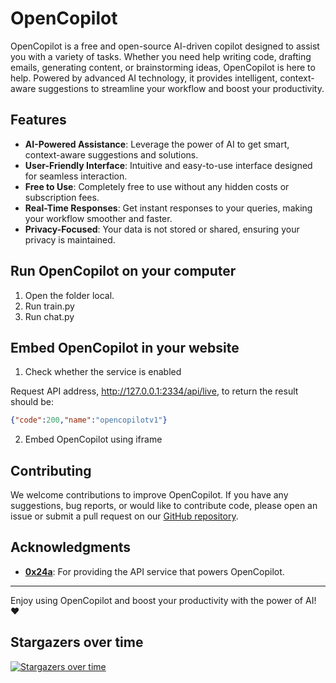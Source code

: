 # OpenCopilot

OpenCopilot is a free and open-source AI-driven copilot designed to assist you with a variety of tasks.  Whether you need help writing code, drafting emails, generating content, or brainstorming ideas, OpenCopilot is here to help.  Powered by advanced AI technology, it provides intelligent, context-aware suggestions to streamline your workflow and boost your productivity.

## Features

- **AI-Powered Assistance**: Leverage the power of AI to get smart, context-aware suggestions and solutions.
- **User-Friendly Interface**: Intuitive and easy-to-use interface designed for seamless interaction.
- **Free to Use**: Completely free to use without any hidden costs or subscription fees.
- **Real-Time Responses**: Get instant responses to your queries, making your workflow smoother and faster.
- **Privacy-Focused**: Your data is not stored or shared, ensuring your privacy is maintained.

## Run OpenCopilot on your computer

1. Open the folder local.
2. Run train.py
3. Run chat.py

## Embed OpenCopilot in your website

1. Check whether the service is enabled

Request API address, http://127.0.0.1:2334/api/live, to return the result should be:

```JSON
{"code":200,"name":"opencopilotv1"}
```

2. Embed OpenCopilot using iframe

## Contributing

We welcome contributions to improve OpenCopilot.  If you have any suggestions, bug reports, or would like to contribute code, please open an issue or submit a pull request on our [GitHub repository](https://github.com/Chihaya-Yuka/OpenCopilot).

## Acknowledgments

- **[0x24a](https://github.com/0x24a)**: For providing the API service that powers OpenCopilot.



---

Enjoy using OpenCopilot and boost your productivity with the power of AI!  ❤

## Stargazers over time
[![Stargazers over time](https://starchart.cc/Chihaya-Yuka/OpenCopilot.svg?variant=adaptive)](https://starchart.cc/Chihaya-Yuka/OpenCopilot)
